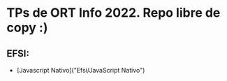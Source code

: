 # TPs de ORT Info 2022. Repo libre de copy :)

## **EFSI**:
- [Javascript Nativo]("Efsi/JavaScript Nativo") 

